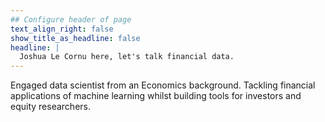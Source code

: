 ```yaml
---
## Configure header of page
text_align_right: false
show_title_as_headline: false
headline: |
  Joshua Le Cornu here, let's talk financial data.
---
```


<!-- this is a subheadline -->
Engaged data scientist from an Economics background. Tackling financial applications of machine learning whilst building tools for investors and equity researchers.